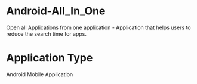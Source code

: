 # Android-All_In_One
Open all Applications from one application - Application that helps users to reduce the search time for apps. 
# Application Type
  Android Mobile Application
